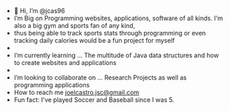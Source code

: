 - 👋 Hi, I’m @jcas96
- I’m Big on Programming websites, applications, software of all kinds. I'm also a big gym and sports fan of any kind,
- thus being able to track sports stats through programming or even tracking daily calories would be a fun project for myself
- 
-  I’m currently learning ... The multitude of Java data structures and how to create websites and applications
- 
- I’m looking to collaborate on ... Research Projects as well as programming applications
- How to reach me joelcastro.jsc@gmail.com
- Fun fact: I've played Soccer and Baseball since I was 5.

<!---
jcas96/jcas96 is a ✨ special ✨ repository because its `README.md` (this file) appears on your GitHub profile.
You can click the Preview link to take a look at your changes.
--->
